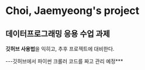 # Choi, Jaemyeong's project
## 데이터프로그래밍 응용 수업 과제

**깃허브 사용법**을 익히고, 추후 프로젝트에 대비한다.

---깃허브에서 파이썬 크롤러 코드를 짜고 관리 예정***
